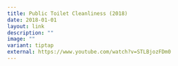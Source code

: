 ```yaml
---
title: Public Toilet Cleanliness (2018)
date: 2018-01-01
layout: link
description: ""
image: ""
variant: tiptap
external: https://www.youtube.com/watch?v=STLBjozFDm0
---
```

